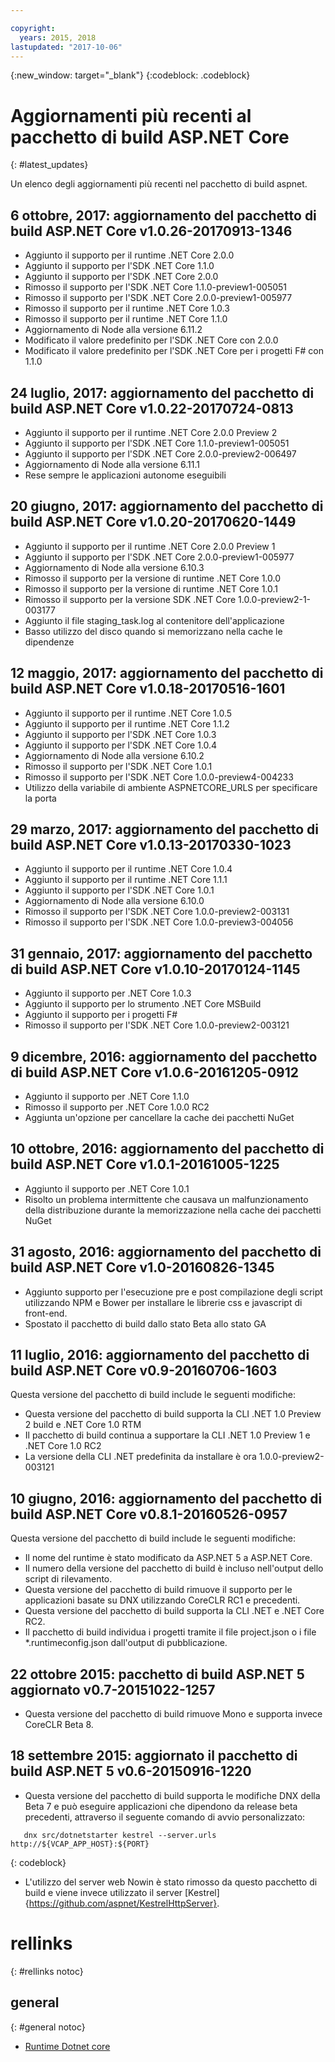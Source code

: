 ```yaml
---

copyright:
  years: 2015, 2018
lastupdated: "2017-10-06"
---
```


{:new_window: target="_blank"}
{:codeblock: .codeblock}

# Aggiornamenti più recenti al pacchetto di build ASP.NET Core
{: #latest_updates}


Un elenco degli aggiornamenti più recenti nel pacchetto di build aspnet.

## 6 ottobre, 2017: aggiornamento del pacchetto di build ASP.NET Core v1.0.26-20170913-1346
* Aggiunto il supporto per il runtime .NET Core 2.0.0
* Aggiunto il supporto per l'SDK .NET Core 1.1.0
* Aggiunto il supporto per l'SDK .NET Core 2.0.0
* Rimosso il supporto per l'SDK .NET Core 1.1.0-preview1-005051
* Rimosso il supporto per l'SDK .NET Core 2.0.0-preview1-005977
* Rimosso il supporto per il runtime .NET Core 1.0.3
* Rimosso il supporto per il runtime .NET Core 1.1.0
* Aggiornamento di Node alla versione 6.11.2
* Modificato il valore predefinito per l'SDK .NET Core con 2.0.0
* Modificato il valore predefinito per l'SDK .NET Core per i progetti F# con 1.1.0

## 24 luglio, 2017: aggiornamento del pacchetto di build ASP.NET Core v1.0.22-20170724-0813

* Aggiunto il supporto per il runtime .NET Core 2.0.0 Preview 2
* Aggiunto il supporto per l'SDK .NET Core 1.1.0-preview1-005051
* Aggiunto il supporto per l'SDK .NET Core 2.0.0-preview2-006497
* Aggiornamento di Node alla versione 6.11.1
* Rese sempre le applicazioni autonome eseguibili

## 20 giugno, 2017: aggiornamento del pacchetto di build ASP.NET Core v1.0.20-20170620-1449

* Aggiunto il supporto per il runtime .NET Core 2.0.0 Preview 1
* Aggiunto il supporto per l'SDK .NET Core 2.0.0-preview1-005977
* Aggiornamento di Node alla versione 6.10.3
* Rimosso il supporto per la versione di runtime .NET Core 1.0.0
* Rimosso il supporto per la versione di runtime .NET Core 1.0.1
* Rimosso il supporto per la versione SDK .NET Core 1.0.0-preview2-1-003177
* Aggiunto il file staging_task.log al contenitore dell'applicazione
* Basso utilizzo del disco quando si memorizzano nella cache le dipendenze

## 12 maggio, 2017: aggiornamento del pacchetto di build ASP.NET Core v1.0.18-20170516-1601

* Aggiunto il supporto per il runtime .NET Core 1.0.5
* Aggiunto il supporto per il runtime .NET Core 1.1.2
* Aggiunto il supporto per l'SDK .NET Core 1.0.3
* Aggiunto il supporto per l'SDK .NET Core 1.0.4
* Aggiornamento di Node alla versione 6.10.2
* Rimosso il supporto per l'SDK .NET Core 1.0.1
* Rimosso il supporto per l'SDK .NET Core 1.0.0-preview4-004233
* Utilizzo della variabile di ambiente ASPNETCORE_URLS per specificare la porta

## 29 marzo, 2017: aggiornamento del pacchetto di build ASP.NET Core v1.0.13-20170330-1023

* Aggiunto il supporto per il runtime .NET Core 1.0.4
* Aggiunto il supporto per il runtime .NET Core 1.1.1
* Aggiunto il supporto per l'SDK .NET Core 1.0.1
* Aggiornamento di Node alla versione 6.10.0
* Rimosso il supporto per l'SDK .NET Core 1.0.0-preview2-003131
* Rimosso il supporto per l'SDK .NET Core 1.0.0-preview3-004056

## 31 gennaio, 2017: aggiornamento del pacchetto di build ASP.NET Core v1.0.10-20170124-1145

* Aggiunto il supporto per .NET Core 1.0.3
* Aggiunto il supporto per lo strumento .NET Core MSBuild
* Aggiunto il supporto per i progetti F#
* Rimosso il supporto per l'SDK .NET Core 1.0.0-preview2-003121

## 9 dicembre, 2016: aggiornamento del pacchetto di build ASP.NET Core v1.0.6-20161205-0912

* Aggiunto il supporto per .NET Core 1.1.0
* Rimosso il supporto per .NET Core 1.0.0 RC2
* Aggiunta un'opzione per cancellare la cache dei pacchetti NuGet

## 10 ottobre, 2016: aggiornamento del pacchetto di build ASP.NET Core v1.0.1-20161005-1225

* Aggiunto il supporto per .NET Core 1.0.1
* Risolto un problema intermittente che causava un malfunzionamento della distribuzione durante la memorizzazione nella cache dei pacchetti NuGet

## 31 agosto, 2016: aggiornamento del pacchetto di build ASP.NET Core v1.0-20160826-1345

* Aggiunto supporto per l'esecuzione pre e post compilazione degli script utilizzando NPM e Bower per installare le librerie css e javascript di front-end.
* Spostato il pacchetto di build dallo stato Beta allo stato GA

## 11 luglio, 2016: aggiornamento del pacchetto di build ASP.NET Core v0.9-20160706-1603

Questa versione del pacchetto di build include le seguenti modifiche:

* Questa versione del pacchetto di build supporta la CLI .NET 1.0 Preview 2 build e .NET Core 1.0 RTM
* Il pacchetto di build continua a supportare la CLI .NET 1.0 Preview 1 e .NET Core 1.0 RC2
* La versione della CLI .NET predefinita da installare è ora 1.0.0-preview2-003121

## 10 giugno, 2016: aggiornamento del pacchetto di build ASP.NET Core v0.8.1-20160526-0957

Questa versione del pacchetto di build include le seguenti modifiche:

* Il nome del runtime è stato modificato da ASP.NET 5 a ASP.NET Core.
* Il numero della versione del pacchetto di build è incluso nell'output dello script di rilevamento.
* Questa versione del pacchetto di build rimuove il supporto per le applicazioni basate su DNX utilizzando CoreCLR RC1 e precedenti.
* Questa versione del pacchetto di build supporta la CLI .NET e .NET Core RC2.
* Il pacchetto di build individua i progetti tramite il file project.json o i file *.runtimeconfig.json dall'output di pubblicazione.

## 22 ottobre 2015: pacchetto di build ASP.NET 5 aggiornato v0.7-20151022-1257

* Questa versione del pacchetto di build rimuove Mono e supporta invece CoreCLR Beta 8.

## 18 settembre 2015: aggiornato il pacchetto di build ASP.NET 5 v0.6-20150916-1220

* Questa versione del pacchetto di build supporta le modifiche DNX della Beta 7 e può eseguire applicazioni che dipendono da release beta precedenti, attraverso il seguente comando di avvio personalizzato:

```
   dnx src/dotnetstarter kestrel --server.urls http://${VCAP_APP_HOST}:${PORT}
```
{: codeblock}

* L'utilizzo del server web Nowin è stato rimosso da questo pacchetto di build e viene invece utilizzato il server [Kestrel]{https://github.com/aspnet/KestrelHttpServer}.

# rellinks
{: #rellinks notoc}
## general
{: #general notoc}
* [Runtime Dotnet core](index.html)
